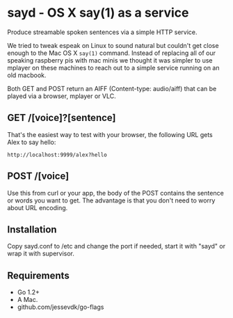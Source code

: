 # sayd - OS X say(1) as a service

Produce streamable spoken sentences via a simple HTTP service.

We tried to tweak espeak on Linux to sound natural but couldn't get close
enough to the Mac OS X `say(1)` command. Instead of replacing all of our
speaking raspberry pis with mac minis we thought it was simpler to use mplayer
on these machines to reach out to a simple service running on an old macbook.

Both GET and POST return an AIFF (Content-type: audio/aiff) that can be played
via a browser, mplayer or VLC.


## GET /[voice]?[sentence]
That's the easiest way to test with your browser, the following URL gets Alex
to say hello:

    http://localhost:9999/alex?hello


## POST /[voice]
Use this from curl or your app, the body of the POST contains the sentence or
words you want to get. The advantage is that you don't need to worry about URL
encoding.


## Installation
Copy sayd.conf to /etc and change the port if needed, start it with "sayd" or
wrap it with supervisor.


## Requirements
 - Go 1.2+
 - A Mac.
 - github.com/jessevdk/go-flags

